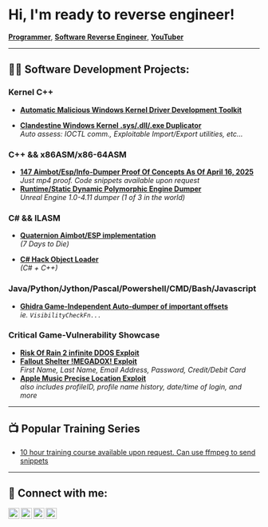 # Hi, I'm ready to reverse engineer!  
[**Programmer**](https://github.com/han-naki), [**Software Reverse Engineer**](https://www.linkedin.com/in/han-naki/), [**YouTuber**](https://www.youtube.com/c/han-naki)

---

## 👨‍💻 Software Development Projects:

### Kernel C++
- **[Automatic Malicious Windows Kernel Driver Development Toolkit](https://github.com/han-naki/kernel)**  

- **[Clandestine Windows Kernel .sys/.dll/.exe Duplicator](https://github.com/han-naki/kernel)**  
  _Auto assess: IOCTL comm., Exploitable Import/Export utilities, etc..._  

### C++ && x86ASM/x86-64ASM
- **[147 Aimbot/Esp/Info-Dumper Proof Of Concepts As Of April 16, 2025](https://github.com/han-naki/C++)**  
  _Just mp4 proof. Code snippets available upon request_
- **[Runtime/Static Dynamic Polymorphic Engine Dumper](https://github.com/han-naki/C++)**  
  _Unreal Engine 1.0-4.11 dumper (1 of 3 in the world)_

### C# && ILASM
- **[Quaternion Aimbot/ESP implementation](https://github.com/han-naki/C#)**  
_(7 Days to Die)_

- **[C# Hack Object Loader](https://github.com/han-naki/C#)**  
_(C# + C++)_


### Java/Python/Jython/Pascal/Powershell/CMD/Bash/Javascript
- **[Ghidra Game-Independent Auto-dumper of important offsets](https://github.com/han-naki/ghidra)**  
  _ie. `VisibilityCheckFn...`_

### Critical Game-Vulnerability Showcase
- **[Risk Of Rain 2 infinite DDOS Exploit](https://github.com/han-naki/critical-vulnerabilities)**
- **[Fallout Shelter !MEGADOX! Exploit](https://github.com/han-naki/critical-vulnerabilities)**  
  _First Name, Last Name, Email Address, Password, Credit/Debit Card_
- **[Apple Music Precise Location Exploit](https://github.com/han-naki/critical-vulnerabilities)**  
  _also includes profileID, profile name history, date/time of login, and more_
---

## 📺 Popular Training Series

- [10 hour training course available upon request. Can use ffmpeg to send snippets](https://www.youtube.com/c/han-naki)

---

## 🤳 Connect with me:
[<img align="left" alt="Han Naki | YouTube" width="22px" src="https://cdn.jsdelivr.net/npm/simple-icons@v3/icons/youtube.svg" />][youtube]
[<img align="left" alt="Han Naki | Twitter" width="22px" src="https://cdn.jsdelivr.net/npm/simple-icons@v3/icons/twitter.svg" />][twitter]
[<img align="left" alt="Han Naki | LinkedIn" width="22px" src="https://cdn.jsdelivr.net/npm/simple-icons@v3/icons/linkedin.svg" />][linkedin]
[<img align="left" alt="Han Naki | Instagram" width="22px" src="https://cdn.jsdelivr.net/npm/simple-icons@v3/icons/instagram.svg" />][instagram]

[twitter]:   https://twitter.com/han-naki
[youtube]:   https://www.youtube.com/c/han-naki
[instagram]: https://www.instagram.com/han-naki
[linkedin]:  https://linkedin.com/in/han-naki


<!--
**what/isthis** is a ✨ _special_ ✨ repository because its `README.md` (this file) appears on your GitHub profile.

Here are some ideas to get you started:

- 🔭 I’m currently working on ...
- 🌱 I’m currently learning ...
- 👯 I’m looking to collaborate on ...
- 🤔 I’m looking for help with ...
- 💬 Ask me about ...
- 📫 How to reach me: ...
- 😄 Pronouns: ...
- ⚡ Fun fact: ...
-->

